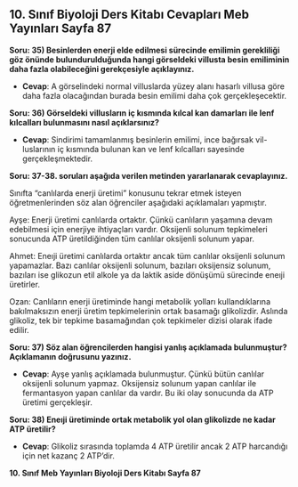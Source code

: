 ## 10. Sınıf Biyoloji Ders Kitabı Cevapları Meb Yayınları Sayfa 87

**Soru: 35) Besinlerden enerji elde edilmesi sürecinde emilimin gerekliliği göz önünde bulundurulduğunda hangi görseldeki villusta besin emiliminin daha fazla olabileceğini gerekçesiyle açıklayınız.**

* **Cevap**: A görselindeki normal villuslarda yüzey alanı hasarlı villusa göre daha fazla olacağından burada besin emilimi daha çok gerçekleşecektir.

**Soru: 36) Görseldeki villusların iç kısmında kılcal kan damarları ile lenf kılcalları bulunmasını nasıl açıklarsınız?**

* **Cevap**: Sindirimi tamamlanmış besinlerin emilimi, ince bağırsak vil- luslarının iç kısmında bulunan kan ve lenf kılcalları sayesinde gerçekleşmektedir.

**Soru: 37-38. soruları aşağıda verilen metinden yararlanarak cevaplayınız.**

Sınıfta “canlılarda enerji üretimi” konusunu tekrar etmek isteyen öğretmenlerinden söz alan öğrenciler aşağıdaki açıklamaları yapmıştır.

Ayşe: Enerji üretimi canlılarda ortaktır. Çünkü canlıların yaşamına devam edebilmesi için enerjiye ihtiyaçları vardır. Oksijenli solunum tepkimeleri sonucunda ATP üretildiğinden tüm canlılar oksijenli solunum yapar.

Ahmet: Eneıji üretimi canlılarda ortaktır ancak tüm canlılar oksijenli solunum yapamazlar. Bazı canlılar oksijenli solunum, bazıları oksijensiz solunum, bazıları ise glikozun etil alkole ya da laktik aside dönüşümü sürecinde eneıji üretirler.

Ozan: Canlıların enerji üretiminde hangi metabolik yolları kullandıklarına bakılmaksızın enerji üretim tepkimelerinin ortak basamağı glikolizdir. Aslında glikoliz, tek bir tepkime basamağından çok tepkimeler dizisi olarak ifade edilir.

**Soru: 37) Söz alan öğrencilerden hangisi yanlış açıklamada bulunmuştur? Açıklamanın doğrusunu yazınız.**

* **Cevap**: Ayşe yanlış açıklamada bulunmuştur. Çünkü bütün canlılar oksijenli solunum yapmaz. Oksijensiz solunum yapan canlılar ile fermantasyon yapan canlılar da vardır. Bu iki olay sonucunda da ATP üretimi gerçekleşir.

**Soru: 38) Eneıji üretiminde ortak metabolik yol olan glikolizde ne kadar ATP üretilir?**

* **Cevap**: Glikoliz sırasında toplamda 4 ATP üretilir ancak 2 ATP harcandığı için net kazanç 2 ATP’dir.

**10. Sınıf Meb Yayınları Biyoloji Ders Kitabı Sayfa 87**